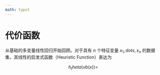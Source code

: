 ```yaml
---
math: typst
---
```


# 代价函数

从基础的多变量线性回归开始回顾。对于具有 $n$ 个特征变量 ${x_1,dots,x_n}$ 的数据集，其线性的启发式函数（Heuristic Function）表达为

$$
h_theta (vb(x))=
$$

